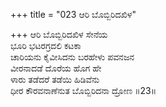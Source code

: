 +++
title = "023 ಆರಿ ಬೊಬ್ಬಿರಿದಖಿಳ"

+++
ಆರಿ ಬೊಬ್ಬಿರಿದಖಿಳ ಸೇನೆಯ  
ಭೂರಿ ಭಟರಗ್ರದಲಿ ಕಟಕಾ  
ಚಾರಿಯನು ಕೈವೀಸಿದನು ಬರಹೇಳು ಪವನಜನ  
ವೀರನಾದಡೆ ದೊರೆಯ ಹೊಗ ಹೇ  
ಳಾರು ತಡೆದರೆ ತಡೆಯಿ ಹಿಡಿವೆನು  
ಧೀರ ಕೌರವನಾಣೆನುತ ಬೊಬ್ಬಿರಿದನಾ ದ್ರೋಣ    ॥23॥